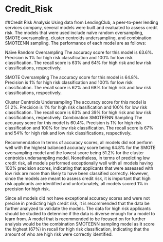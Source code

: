 # Credit_Risk
##Credit Risk Analysis
Using data from LendingClub, a peer-to-peer lending services company, several models were built and evaluated to assess credit risk. The models that were used include naïve random oversampling, SMOTE oversampling, cluster centroids undersampling, and combination SMOTEENN sampling. The performance of each model are as follows:

Naïve Random Oversampling
The accuracy score for this model is 63.6%. Precision is 1% for high risk classification and 100% for low risk classification. The recall score is 63% and 64% for high risk and low risk classifications, respectively.

SMOTE Oversampling
The accuracy score for this model is 64.8%. Precision is 1% for high risk classification and 100% for low risk classification. The recall score is 62% and 68% for high risk and low risk classifications, respectively.

Cluster Centroids Undersampling
The accuracy score for this model is 51.2%. Precision is 1% for high risk classification and 100% for low risk classification. The recall score is 63% and 39% for high risk and low risk classifications, respectively.
Combination SMOTEENN Sampling
The accuracy score for this model is 60.4%. Precision is 1% for high risk classification and 100% for low risk classification. The recall score is 67% and 54% for high risk and low risk classifications, respectively.

Recommendation
In terms of accuracy scores, all models did not perform well with the highest balanced accuracy score being 64.8% for the SMOTE oversampling model and the lowest score being 51.2% for the cluster centroids undersampling model. Nonetheless, in terms of predicting low credit risk, all models performed exceptionally well with all models having 100% precision scores, indicating that applicants that were assessed with low risk are more than likely to have been classified correctly. However, since the models are meant to assess credit risk, it is important that high risk applicants are identified and unfortunately, all models scored 1% in precision for high risk. 

Since all models did not have exceptional accuracy scores and were not precise in predicting high credit risk, it is recommended that the data be further analyzed to validate the models. The data for high risk applicants should be studied to determine if the data is diverse enough for a model to learn from.  A model that is recommended to be focused on for further analysis would be the combination SMOTEENN sampling model as it score the highest (67%) in recall for high risk classification, indicating that the amount of who are high risk were correctly identified. 
